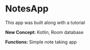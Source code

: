 # NotesApp

This app was built along with a tutorial

**New Concept:** Kotlin, Room database

**Functions:** Simple note taking app
